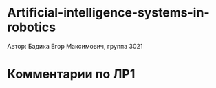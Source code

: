 # Artificial-intelligence-systems-in-robotics
Автор: Бадика Егор Максимович, группа 3021

# Комментарии по ЛР1
